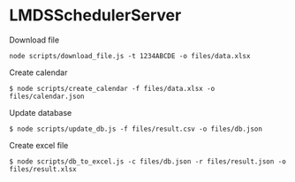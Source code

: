 # LMDSSchedulerServer
Download file
```console
node scripts/download_file.js -t 1234ABCDE -o files/data.xlsx
```

Create calendar
```console
$ node scripts/create_calendar -f files/data.xlsx -o files/calendar.json
```

Update database
```console
$ node scripts/update_db.js -f files/result.csv -o files/db.json
```

Create excel file
```console
$ node scripts/db_to_excel.js -c files/db.json -r files/result.json -o files/result.xlsx
```
